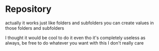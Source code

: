 # Repository
actually it works just like folders and subfolders
you can create values in those folders and subfolders

I thought it would be cool to do it even tho it's completely useless
as always, be free to do whatever you want with this I don't really care
